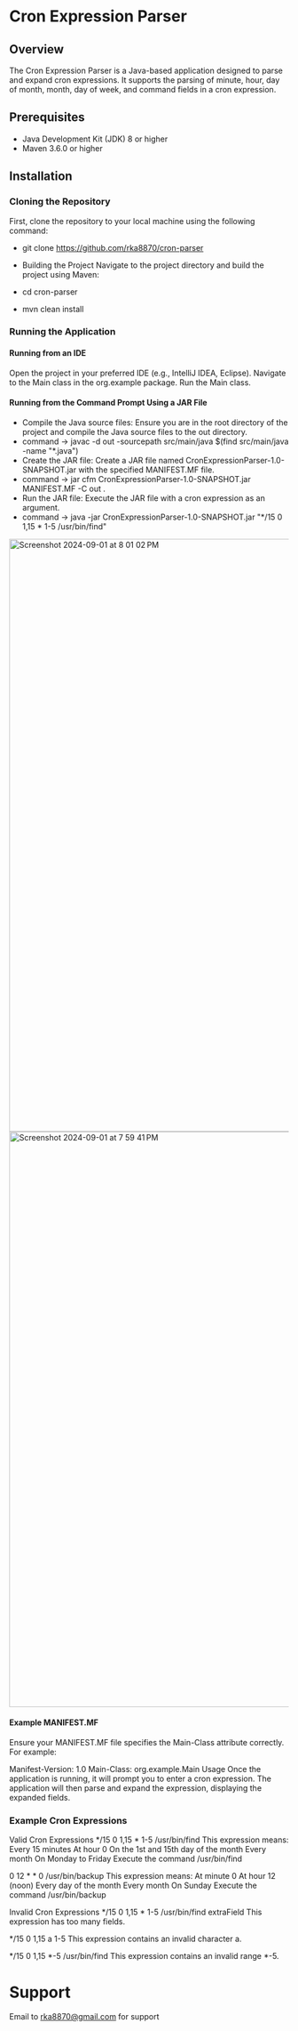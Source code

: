 # Cron Expression Parser

## Overview

The Cron Expression Parser is a Java-based application designed to parse and expand cron expressions. It supports the parsing of minute, hour, day of month, month, day of week, and command fields in a cron expression.

## Prerequisites

- Java Development Kit (JDK) 8 or higher
- Maven 3.6.0 or higher

## Installation

### Cloning the Repository

First, clone the repository to your local machine using the following command:

- git clone https://github.com/rka8870/cron-parser
- Building the Project
Navigate to the project directory and build the project using Maven:

 - cd cron-parser
 - mvn clean install

### Running the Application

#### Running from an IDE
Open the project in your preferred IDE (e.g., IntelliJ IDEA, Eclipse).
Navigate to the Main class in the org.example package.
Run the Main class.

#### Running from the Command Prompt Using a JAR File
- Compile the Java source files: Ensure you are in the root directory of the project and compile the Java source files to the out directory.
- command -> javac -d out -sourcepath src/main/java $(find src/main/java -name "*.java")
- Create the JAR file: Create a JAR file named CronExpressionParser-1.0-SNAPSHOT.jar with the specified MANIFEST.MF file.
- command -> jar cfm CronExpressionParser-1.0-SNAPSHOT.jar MANIFEST.MF -C out .
- Run the JAR file: Execute the JAR file with a cron expression as an argument.
- command -> java -jar CronExpressionParser-1.0-SNAPSHOT.jar "*/15 0 1,15 * 1-5 /usr/bin/find"
<img width="1066" alt="Screenshot 2024-09-01 at 8 01 02 PM" src="https://github.com/user-attachments/assets/61e6cbeb-2bdc-4fe6-a56c-435e974008bb">
<img width="1035" alt="Screenshot 2024-09-01 at 7 59 41 PM" src="https://github.com/user-attachments/assets/60615e30-c4b6-4507-ac19-7e094699f9bb">

#### Example MANIFEST.MF
Ensure your MANIFEST.MF file specifies the Main-Class attribute correctly. For example:

Manifest-Version: 1.0
Main-Class: org.example.Main
Usage Once the application is running, it will prompt you to enter a cron expression. The application will then parse and expand the expression, displaying the expanded fields.

### Example Cron Expressions

Valid Cron Expressions
*/15 0 1,15 * 1-5 /usr/bin/find
This expression means:
Every 15 minutes
At hour 0
On the 1st and 15th day of the month
Every month
On Monday to Friday
Execute the command /usr/bin/find


0 12 * * 0 /usr/bin/backup
This expression means:
At minute 0
At hour 12 (noon)
Every day of the month
Every month
On Sunday
Execute the command /usr/bin/backup


Invalid Cron Expressions
*/15 0 1,15 * 1-5 /usr/bin/find extraField
This expression has too many fields.

*/15 0 1,15 a 1-5
This expression contains an invalid character a.

*/15 0 1,15 *-5 /usr/bin/find
This expression contains an invalid range *-5.

# Support
Email to rka8870@gmail.com for support
